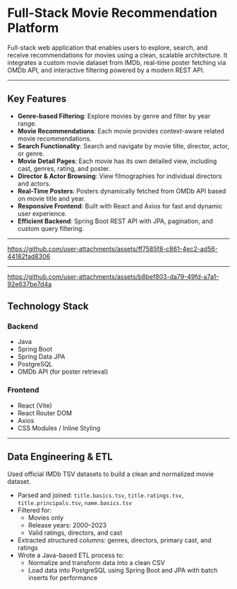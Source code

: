 
# Full-Stack Movie Recommendation Platform

Full-stack web application that enables users to explore, search, and receive recommendations for movies using a clean, scalable architecture. It integrates a custom movie dataset from IMDb, real-time poster fetching via OMDb API, and interactive filtering powered by a modern REST API.

---

## Key Features

- **Genre-based Filtering**: Explore movies by genre and filter by year range.
- **Movie Recommendations**: Each movie provides context-aware related movie recommendations.
- **Search Functionality**: Search and navigate by movie title, director, actor, or genre.
- **Movie Detail Pages**: Each movie has its own detailed view, including cast, genres, rating, and poster.
- **Director & Actor Browsing**: View filmographies for individual directors and actors.
- **Real-Time Posters**: Posters dynamically fetched from OMDb API based on movie title and year.
- **Responsive Frontend**: Built with React and Axios for fast and dynamic user experience.
- **Efficient Backend**: Spring Boot REST API with JPA, pagination, and custom query filtering.

---
https://github.com/user-attachments/assets/ff7585f8-c861-4ec2-ad56-44182fad8306

---




https://github.com/user-attachments/assets/b8bef803-da79-49fd-a7a1-92e637be7d4a




## Technology Stack

### Backend
- Java
- Spring Boot
- Spring Data JPA
- PostgreSQL
- OMDb API (for poster retrieval)

### Frontend
- React (Vite)
- React Router DOM
- Axios
- CSS Modules / Inline Styling

---

## Data Engineering & ETL

Used official IMDb TSV datasets to build a clean and normalized movie dataset.

- Parsed and joined: `title.basics.tsv`, `title.ratings.tsv`, `title.principals.tsv`, `name.basics.tsv`
- Filtered for:
  - Movies only
  - Release years: 2000–2023
  - Valid ratings, directors, and cast
- Extracted structured columns: genres, directors, primary cast, and ratings
- Wrote a Java-based ETL process to:
  - Normalize and transform data into a clean CSV
  - Load data into PostgreSQL using Spring Boot and JPA with batch inserts for performance
